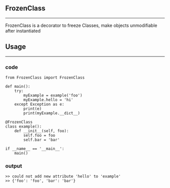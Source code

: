 ## FrozenClass
---

FrozenClass is a decorator to freeze Classes, make objects unmodifiable after instantiated

## Usage
---

### code
```
from FrozenClass import FrozenClass

def main():
    try:
        myExample = example('foo')
        myExample.hello = 'hi'
    except Exception as e:
        print(e)
        print(myExample.__dict__)

@FrozenClass
class example():
    def __init__(self, foo):
        self.foo = foo
        self.bar = 'bar'

if __name__ == '__main__':
    main()
```

### output
```
>> could not add new attribute 'hello' to 'example'
>> {'foo': 'foo', 'bar': 'bar'}
```